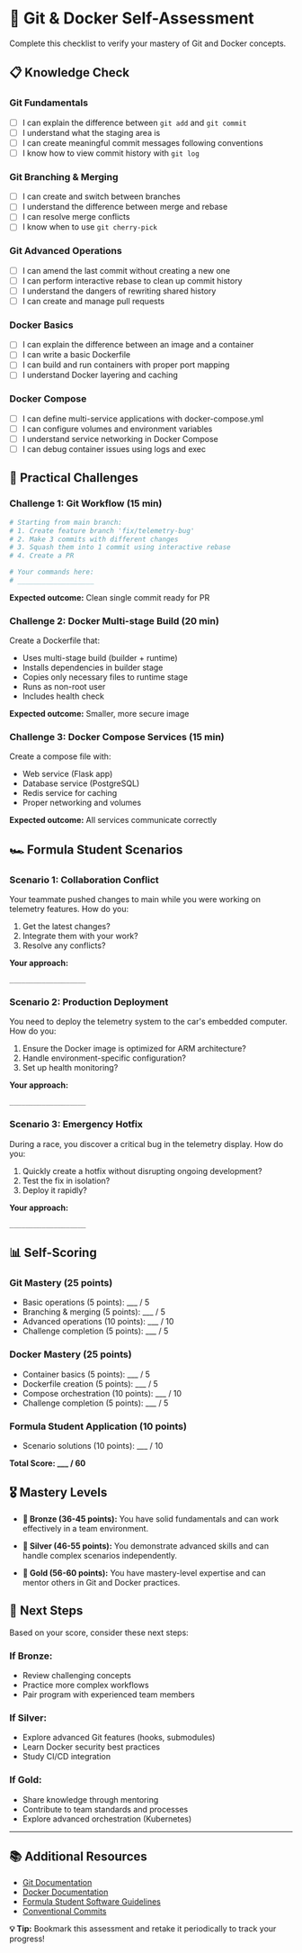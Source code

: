 # 🎯 Git & Docker Self-Assessment

Complete this checklist to verify your mastery of Git and Docker concepts.

## 📋 Knowledge Check

### Git Fundamentals
- [ ] I can explain the difference between `git add` and `git commit`
- [ ] I understand what the staging area is
- [ ] I can create meaningful commit messages following conventions
- [ ] I know how to view commit history with `git log`

### Git Branching & Merging
- [ ] I can create and switch between branches
- [ ] I understand the difference between merge and rebase
- [ ] I can resolve merge conflicts
- [ ] I know when to use `git cherry-pick`

### Git Advanced Operations  
- [ ] I can amend the last commit without creating a new one
- [ ] I can perform interactive rebase to clean up commit history
- [ ] I understand the dangers of rewriting shared history
- [ ] I can create and manage pull requests

### Docker Basics
- [ ] I can explain the difference between an image and a container
- [ ] I can write a basic Dockerfile
- [ ] I can build and run containers with proper port mapping
- [ ] I understand Docker layering and caching

### Docker Compose
- [ ] I can define multi-service applications with docker-compose.yml
- [ ] I can configure volumes and environment variables
- [ ] I understand service networking in Docker Compose
- [ ] I can debug container issues using logs and exec

## 🧪 Practical Challenges

### Challenge 1: Git Workflow (15 min)
```bash
# Starting from main branch:
# 1. Create feature branch 'fix/telemetry-bug'
# 2. Make 3 commits with different changes
# 3. Squash them into 1 commit using interactive rebase
# 4. Create a PR

# Your commands here:
# ___________________
```

**Expected outcome:** Clean single commit ready for PR

### Challenge 2: Docker Multi-stage Build (20 min)
Create a Dockerfile that:
- Uses multi-stage build (builder + runtime)
- Installs dependencies in builder stage
- Copies only necessary files to runtime stage
- Runs as non-root user
- Includes health check

**Expected outcome:** Smaller, more secure image

### Challenge 3: Docker Compose Services (15 min)
Create a compose file with:
- Web service (Flask app)
- Database service (PostgreSQL)
- Redis service for caching
- Proper networking and volumes

**Expected outcome:** All services communicate correctly

## 🏎️ Formula Student Scenarios

### Scenario 1: Collaboration Conflict
Your teammate pushed changes to main while you were working on telemetry features. How do you:
1. Get the latest changes?
2. Integrate them with your work?
3. Resolve any conflicts?

**Your approach:**
```
___________________
```

### Scenario 2: Production Deployment
You need to deploy the telemetry system to the car's embedded computer. How do you:
1. Ensure the Docker image is optimized for ARM architecture?
2. Handle environment-specific configuration?
3. Set up health monitoring?

**Your approach:**
```
___________________
```

### Scenario 3: Emergency Hotfix
During a race, you discover a critical bug in the telemetry display. How do you:
1. Quickly create a hotfix without disrupting ongoing development?
2. Test the fix in isolation?
3. Deploy it rapidly?

**Your approach:**
```
___________________
```

## 📊 Self-Scoring

### Git Mastery (25 points)
- Basic operations (5 points): ___ / 5
- Branching & merging (5 points): ___ / 5
- Advanced operations (10 points): ___ / 10
- Challenge completion (5 points): ___ / 5

### Docker Mastery (25 points)
- Container basics (5 points): ___ / 5
- Dockerfile creation (5 points): ___ / 5
- Compose orchestration (10 points): ___ / 10
- Challenge completion (5 points): ___ / 5

### Formula Student Application (10 points)
- Scenario solutions (10 points): ___ / 10

**Total Score: ___ / 60**

## 🎖️ Mastery Levels

- **🥉 Bronze (36-45 points):** You have solid fundamentals and can work effectively in a team environment.

- **🥈 Silver (46-55 points):** You demonstrate advanced skills and can handle complex scenarios independently.

- **🥇 Gold (56-60 points):** You have mastery-level expertise and can mentor others in Git and Docker practices.

## 🚀 Next Steps

Based on your score, consider these next steps:

### If Bronze:
- Review challenging concepts
- Practice more complex workflows
- Pair program with experienced team members

### If Silver:
- Explore advanced Git features (hooks, submodules)
- Learn Docker security best practices
- Study CI/CD integration

### If Gold:
- Share knowledge through mentoring
- Contribute to team standards and processes
- Explore advanced orchestration (Kubernetes)

---

## 📚 Additional Resources

- [Git Documentation](https://git-scm.com/doc)
- [Docker Documentation](https://docs.docker.com/)
- [Formula Student Software Guidelines](https://github.com/formula-student-sw)
- [Conventional Commits](https://www.conventionalcommits.org/)

**💡 Tip:** Bookmark this assessment and retake it periodically to track your progress!